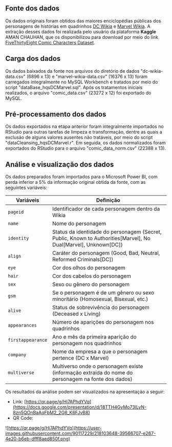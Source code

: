 ## Fonte dos dados 

Os dados originais foram obtidos das maiores enciclopédias públicas dos personagens de histórias em quadrinhos [DC Wikia](https://dc.fandom.com/wiki/DC_Comics_Database) e [Marvel Wikia](https://marvel.fandom.com/wiki/Marvel_Database). A extração desses dados foi realizada pelo usuário da plataforma **Kaggle** AMAN CHAUHAN, que os disponibilizou para download por meio do link [FiveThirtyEight Comic Characters Dataset](https://www.kaggle.com/datasets/whenamancodes/greatest-comic-book-characters).

## Carga dos dados

Os dados baixados da fonte nos arquivos do diretório de dados "dc-wikia-data.csv" (6896 x 13) e "marvel-wikia-data.csv" (16376 x 13) foram carregados integralmente no MySQL Workbench e tratados por meio do script "dataBase_hqsDCMarvel.sql". Após os tratamentos iniciais realizados, o arquivo "comic_data.csv" (23272 x 12) foi exportado do MySQL.

## Pré-processamento dos dados

Os dados exportados na etapa anterior foram integralmente importados no RStudio para outras tarefas de limpeza e transformação, dentre as quais a exclusão de alguns valores ausentes não tratáveis, por meio do script "dataCleansing_hqsDCMarvel.r". Em seguida, os dados normalizados foram exportados do RStudio para o arquivo "comic_data_norm.csv" (22388 x 13).

## Análise e visualização dos dados

Os dados preparados foram importados para o Microsoft Power BI, com perda inferior a 5% da informação original obtida da fonte, com as seguintes variáveis:

Variáveis         | Definição
------------------|--------------
`pageid`          | Identificador de cada personagem dentro da Wikia
`name`            | Nome do personagem
`identity`        | Status da identidade do personagem (Secret, Public, Known to Authorities[Marvel], No Dual[Marvel], Unknown[DC])
`align`           | Caráter do personagem (Good, Bad, Neutral, Reformed Criminals[DC])
`eye`             | Cor dos olhos do personagem
`hair`            | Cor dos cabelos do personagem
`sex`             | Sexo ou gênero do personagem
`gsm`             | Se o personagem é de um gênero ou sexo minoritário (Homosexual, Bisexual, etc.)
`alive`           | Status de sobrevivência do personagem (Deceased x Living)
`appearances`     | Número de aparições do personagem nos quadrinhos
`firstappearance` | Ano e mês da primeira aparição do personagem nos quadrinhos
`company`         | Nome da empresa a que o personagem pertence (DC x Marvel)
`multiverse`      | Multiverso onde o personagem existe (informação extraída do nome do personagem na fonte dos dados) 

Os resultados da análise podem ser visualizados na apresentação a seguir:

- Link: [https://qr.page/g/Hi7APhdYVq](https://docs.google.com/presentation/d/18TTH4GyMo73ILyN-8zn5QOnBaAqFbM2_2G6_K6FJvB8)
- QR Code:

![https://qr.page/g/Hi7APhdYVq](https://user-images.githubusercontent.com/90117229/218103648-39566707-e267-4e20-b6eb-dfff8aed850f.png)

